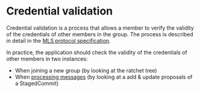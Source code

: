# Credential validation

Credential validation is a process that allows a member to verify the validity
of the credentials of other members in the group. The process is described in
detail in the [MLS protocol specification](https://datatracker.ietf.org/doc/html/rfc9420#name-credential-validation).

In practice, the application should check the validity of the credentials of
other members in two instances:

- When joining a new group (by looking at the ratchet tree)
- When [processing messages](./processing.md) (by looking at a add & update proposals of a StagedCommit)
